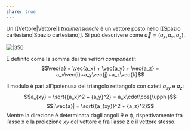 ```yaml
---
share: true
---
```

Un [[Vettore|Vettore]] *tridimensionale* è un vettore posto nello [[Spazio cartesiano|Spazio cartesiano]].
Si può descrivere come $\vec{a} = (a_x, a_y, a_z)$.

![|350](f949b5bead9461d02c18a0e67bf91e06_MD5%201.png)

È definito come la somma dei tre *vettori componenti*:
$$\vec{a} = \vec{a_x} + \vec{a_y} + \vec{a_z} = a_x\vec{i}+a_y\vec{j}+a_z\vec{k}$$

Il modulo è pari all’ipotenusa del triangolo rettangolo con cateti $a_{xy}$ e $a_z$:
$$a_{xy} = \sqrt{{a_x}^2 + {a_y}^2} = a_x\cdot\cos{\upphi}$$
$$|\vec{a}| = \sqrt{{a_{xy}}^2 + {a_z}^2}$$
Mentre la direzione è determinata dagli angoli $\theta$ e $\upphi$, rispettivamente fra l’asse x e la proiezione $xy$ del vettore e fra l’asse z e il vettore stesso.